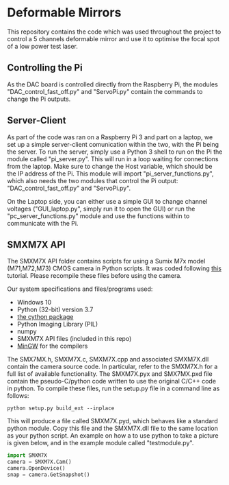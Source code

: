 # Deformable Mirrors
This repository contains the code which was used throughout the project to control a 5 channels deformable mirror and use it to optimise the focal spot of a low power test laser.

## Controlling the Pi
As the DAC board is controlled directly from the Raspberry Pi, the modules "DAC_control_fast_off.py" and "ServoPi.py" contain the commands to change the Pi outputs. 

## Server-Client
As part of the code was ran on a Raspberry Pi 3 and part on a laptop, we set up a simple server-client comunication within the two, with the Pi being the server.
To run the server, simply use a Python 3 shell to run on the Pi the module called "pi_server.py". This will run in a loop waiting for connections from the laptop. Make sure to change the Host variable, which should be the IP address of the Pi.
This module will import "pi_server_functions.py", which also needs the two modules that control the Pi output: "DAC_control_fast_off.py" and "ServoPi.py". 

On the Laptop side, you can either use a simple GUI to change channel voltages ("GUI_laptop.py", simply run it to open the GUI) or run the "pc_server_functions.py" module and use the functions within to communicate with the Pi.


## SMXM7X API
The SMXM7X API folder contains scripts for using a Sumix M7x model (M71,M72,M73) CMOS camera in Python scripts. It was coded following [this](https://riptutorial.com/cython/example/11296/wrapping-a-dll--cplusplus-to-cython-to-python) tutorial. Please recompile these files before using the camera.

Our system specifications and files/programs used:
- Windows 10
- Python (32-bit) version 3.7
- [the cython package](https://cython.org/)
- Python Imaging Library (PIL)
- numpy
- SMXM7X API files (included in this repo)
- [MinGW](http://www.mingw.org/) for the compilers

The SMX7MX.h, SMXM7X.c, SMXM7X.cpp and associated SMXM7X.dll contain the camera source code. In particular, refer to the SMXM7X.h for a full list of available functionality. The SMXM7X.pyx and SMX7MX.pxd file contain the pseudo-C/python code written to use the original C/C++ code in python. To compile these files, run the setup.py file in a command line as follows:

```
python setup.py build_ext --inplace
```

This will produce a file called SMXM7X.pyd, which behaves like a standard python module. Copy this file and the SMXM7X.dll file to the same location as your python script. An example on how a to use python to take a picture is given below, and in the example module called "testmodule.py".

```python
import SMXM7X
camera = SMXM7X.Cam()
camera.OpenDevice()
snap = camera.GetSnapshot()
```
